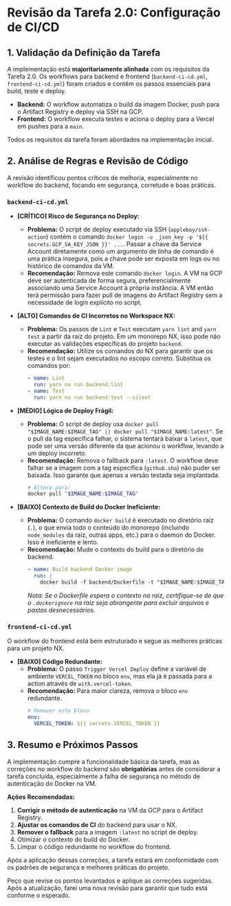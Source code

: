 # Revisão da Tarefa 2.0: Configuração de CI/CD

## 1. Validação da Definição da Tarefa

A implementação está **majoritariamente alinhada** com os requisitos da Tarefa 2.0. Os workflows para backend e frontend (`backend-ci-cd.yml`, `frontend-ci-cd.yml`) foram criados e contêm os passos essenciais para build, teste e deploy.

- **Backend:** O workflow automatiza o build da imagem Docker, push para o Artifact Registry e deploy via SSH na GCP.
- **Frontend:** O workflow executa testes e aciona o deploy para a Vercel em pushes para a `main`.

Todos os requisitos da tarefa foram abordados na implementação inicial.

## 2. Análise de Regras e Revisão de Código

A revisão identificou pontos críticos de melhoria, especialmente no workflow do backend, focando em segurança, corretude e boas práticas.

### `backend-ci-cd.yml`

-   **[CRÍTICO] Risco de Segurança no Deploy:**
    -   **Problema:** O script de deploy executado via SSH (`appleboy/ssh-action`) contém o comando `docker login -u _json_key -p '${{ secrets.GCP_SA_KEY_JSON }}' ...`. Passar a chave da Service Account diretamente como um argumento de linha de comando é uma prática insegura, pois a chave pode ser exposta em logs ou no histórico de comandos da VM.
    -   **Recomendação:** Remova este comando `docker login`. A VM na GCP deve ser autenticada de forma segura, preferencialmente associando uma Service Account à própria instância. A VM então terá permissão para fazer pull de imagens do Artifact Registry sem a necessidade de login explícito no script.

-   **[ALTO] Comandos de CI Incorretos no Workspace NX:**
    -   **Problema:** Os passos de `Lint` e `Test` executam `yarn lint` and `yarn test` a partir da raiz do projeto. Em um monorepo NX, isso pode não executar as validações específicas do projeto `backend`.
    -   **Recomendação:** Utilize os comandos do NX para garantir que os testes e o lint sejam executados no escopo correto. Substitua os comandos por:
        ```yaml
        - name: Lint
          run: yarn nx run backend:lint
        - name: Test
          run: yarn nx run backend:test --silent
        ```

-   **[MÉDIO] Lógica de Deploy Frágil:**
    -   **Problema:** O script de deploy usa `docker pull "$IMAGE_NAME:$IMAGE_TAG" || docker pull "$IMAGE_NAME:latest"`. Se o pull da tag específica falhar, o sistema tentará baixar a `latest`, que pode ser uma versão diferente da que acionou o workflow, levando a um deploy incorreto.
    -   **Recomendação:** Remova o fallback para `:latest`. O workflow deve falhar se a imagem com a tag específica (`github.sha`) não puder ser baixada. Isso garante que apenas a versão testada seja implantada.
        ```bash
        # Altere para:
        docker pull "$IMAGE_NAME:$IMAGE_TAG"
        ```

-   **[BAIXO] Contexto de Build do Docker Ineficiente:**
    -   **Problema:** O comando `docker build` é executado no diretório raiz (`.`), o que envia todo o conteúdo do monorepo (incluindo `node_modules` da raiz, outras apps, etc.) para o daemon do Docker. Isso é ineficiente e lento.
    -   **Recomendação:** Mude o contexto do build para o diretório do backend.
        ```yaml
        - name: Build backend Docker image
          run: |
            docker build -f backend/Dockerfile -t "$IMAGE_NAME:$IMAGE_TAG" -t "$IMAGE_NAME:latest" ./backend
        ```
        *Nota: Se o Dockerfile espera o contexto na raiz, certifique-se de que o `.dockerignore` na raiz seja abrangente para excluir arquivos e pastas desnecessários.*

### `frontend-ci-cd.yml`

O workflow do frontend está bem estruturado e segue as melhores práticas para um projeto NX.

-   **[BAIXO] Código Redundante:**
    -   **Problema:** O passo `Trigger Vercel Deploy` define a variável de ambiente `VERCEL_TOKEN` no bloco `env`, mas ela já é passada para a action através de `with.vercel-token`.
    -   **Recomendação:** Para maior clareza, remova o bloco `env` redundante.
        ```yaml
        # Remover este bloco
        env:
          VERCEL_TOKEN: ${{ secrets.VERCEL_TOKEN }}
        ```

## 3. Resumo e Próximos Passos

A implementação cumpre a funcionalidade básica da tarefa, mas as correções no workflow do backend são **obrigatórias** antes de considerar a tarefa concluída, especialmente a falha de segurança no método de autenticação do Docker na VM.

**Ações Recomendadas:**
1.  **Corrigir o método de autenticação** na VM da GCP para o Artifact Registry.
2.  **Ajustar os comandos de CI** do backend para usar o NX.
3.  **Remover o fallback** para a imagem `:latest` no script de deploy.
4.  Otimizar o contexto do build do Docker.
5.  Limpar o código redundante no workflow do frontend.

Após a aplicação dessas correções, a tarefa estará em conformidade com os padrões de segurança e melhores práticas do projeto.

Peço que revise os pontos levantados e aplique as correções sugeridas. Após a atualização, farei uma nova revisão para garantir que tudo está conforme o esperado.

